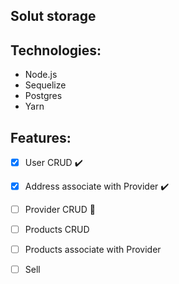 ## Solut storage

## Technologies: 
 - Node.js
 - Sequelize
 - Postgres
 - Yarn

## Features: 
- [x] User CRUD :heavy_check_mark:
- [x] Address associate with Provider :heavy_check_mark:
- [ ] Provider CRUD :construction:
- [ ] Products CRUD
- [ ] Products associate with Provider
- [ ] Sell


